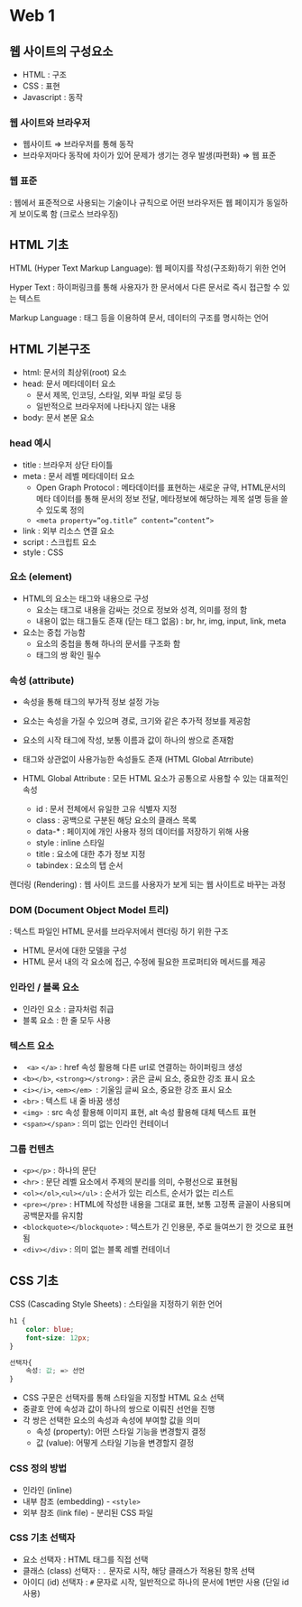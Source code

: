 # Web 1

## 웹 사이트의 구성요소

-   HTML : 구조
-   CSS : 표현
-   Javascript : 동작

### 웹 사이트와 브라우저

-   웹사이트 ⇒ 브라우저를 통해 동작
-   브라우저마다 동작에 차이가 있어 문제가 생기는 경우 발생(파편화) ⇒ 웹 표준

### 웹 표준

: 웹에서 표준적으로 사용되는 기술이나 규칙으로 어떤 브라우저든 웹 페이지가 동일하게 보이도록 함 (크로스 브라우징)

## HTML 기초

HTML (Hyper Text Markup Language): 웹 페이지를 작성(구조화)하기 위한 언어

Hyper Text : 하이퍼링크를 통해 사용자가 한 문서에서 다른 문서로 즉시 접근할 수 있는 텍스트

Markup Language : 태그 등을 이용하여 문서, 데이터의 구조를 명시하는 언어

## HTML 기본구조

-   html: 문서의 최상위(root) 요소
-   head: 문서 메타데이터 요소
    -   문서 제목, 인코딩, 스타일, 외부 파일 로딩 등
    -   일반적으로 브라우저에 나타나지 않는 내용
-   body: 문서 본문 요소

### head 예시

-   title : 브라우저 상단 타이틀
-   meta : 문서 레벨 메타데이터 요소
    -   Open Graph Protocol : 메타데이터를 표현하는 새로운 규약, HTML문서의 메타 데이터를 통해 문서의 정보 전달, 메타정보에 해당하는 제목 설명 등을 쓸 수 있도록 정의
    -   `<meta property=”og.title” content=”content”>`
-   link : 외부 리소스 연결 요소
-   script : 스크립트 요소
-   style : CSS

### 요소 (element)

-   HTML의 요소는 태그와 내용으로 구성
    -   요소는 태그로 내용을 감싸는 것으로 정보와 성격, 의미를 정의 함
    -   내용이 없는 태그들도 존재 (닫는 태그 없음) : br, hr, img, input, link, meta
-   요소는 중첩 가능함
    -   요소의 중첩을 통해 하나의 문서를 구조화 함
    -   태그의 쌍 확인 필수

### 속성 (attribute)

-   속성을 통해 태그의 부가적 정보 설정 가능
-   요소는 속성을 가질 수 있으며 경로, 크기와 같은 추가적 정보를 제공함
-   요소의 시작 태그에 작성, 보통 이름과 값이 하나의 쌍으로 존재함
-   태그와 상관없이 사용가능한 속성들도 존재 (HTML Global Atrribute)

-   HTML Global Attribute : 모든 HTML 요소가 공통으로 사용할 수 있는 대표적인 속성
    -   id : 문서 전체에서 유일한 고유 식별자 지정
    -   class : 공백으로 구분된 해당 요소의 클래스 목록
    -   data-\* : 페이지에 개인 사용자 정의 데이터를 저장하기 위해 사용
    -   style : inline 스타일
    -   title : 요소에 대한 추가 정보 지정
    -   tabindex : 요소의 탭 순서

렌더링 (Rendering) : 웹 사이트 코드를 사용자가 보게 되는 웹 사이트로 바꾸는 과정

### DOM (Document Object Model 트리)

: 텍스트 파일인 HTML 문서를 브라우저에서 렌더링 하기 위한 구조

-   HTML 문서에 대한 모델을 구성
-   HTML 문서 내의 각 요소에 접근, 수정에 필요한 프로퍼티와 메서드를 제공

### 인라인 / 블록 요소

-   인라인 요소 : 글자처럼 취급
-   블록 요소 : 한 줄 모두 사용

### 텍스트 요소

-   ` <a>` `</a>`
    : href 속성 활용해 다른 url로 연결하는 하이퍼링크 생성
-   `<b></b>`, `<strong></strong>` : 굵은 글씨 요소, 중요한 강조 표시 요소
-   `<i></i>`, `<em></em> `: 기울임 글씨 요소, 중요한 강조 표시 요소
-   `<br>` : 텍스트 내 줄 바꿈 생성
-   `<img> `: src 속성 활용해 이미지 표현, alt 속성 활용해 대체 텍스트 표현
-   `<span></span>` : 의미 없는 인라인 컨테이너

### 그룹 컨텐츠

-   `<p></p>` : 하나의 문단
-   `<hr>` : 문단 레벨 요소에서 주제의 분리를 의미, 수평선으로 표현됨
-   `<ol></ol>`,`<ul></ul>` : 순서가 있는 리스트, 순서가 없는 리스트
-   `<pre></pre>` : HTML에 작성한 내용을 그대로 표현, 보통 고정폭 글꼴이 사용되며 공백문자를 유지함
-   `<blockquote></blockquote>` : 텍스트가 긴 인용문, 주로 들여쓰기 한 것으로 표현됨
-   `<div></div>` : 의미 없는 블록 레벨 컨테이너

## CSS 기초

CSS (Cascading Style Sheets) : 스타일을 지정하기 위한 언어

```css
h1 {
	color: blue;
	font-size: 12px;
}

선택자{
	속성: 값; => 선언
}
```

-   CSS 구문은 선택자를 통해 스타일을 지정할 HTML 요소 선택
-   중괄호 안에 속성과 값이 하나의 쌍으로 이뤄진 선언을 진행
-   각 쌍은 선택한 요소의 속성과 속성에 부여할 값을 의미
    -   속성 (property): 어떤 스타일 기능을 변경할지 결정
    -   값 (value): 어떻게 스타일 기능을 변경할지 결정

### CSS 정의 방법

-   인라인 (inline)
-   내부 참조 (embedding) - `<style>`
-   외부 참조 (link file) - 분리된 CSS 파일

### CSS 기초 선택자

-   요소 선택자 : HTML 태그를 직접 선택
-   클래스 (class) 선택자 : `.` 문자로 시작, 해당 클래스가 적용된 항목 선택
-   아이디 (id) 선택자 : `#` 문자로 시작, 일반적으로 하나의 문서에 1번만 사용 (단일 id 사용)
